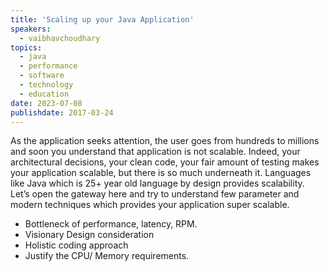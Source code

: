 ```yaml
---
title: 'Scaling up your Java Application'
speakers:
  - vaibhavchoudhary
topics:
  - java
  - performance
  - software
  - technology
  - education
date: 2023-07-08
publishdate: 2017-03-24
---
```

As the application seeks attention, the user goes from hundreds to millions and soon you understand that application is not scalable. Indeed, your architectural decisions, your clean code, your fair amount of testing makes your application scalable, but there is so much underneath it. Languages like Java which is 25+ year old language by design provides scalability. Let’s open the gateway here and try to understand few parameter and modern techniques which provides your application super scalable.
- Bottleneck of performance, latency, RPM.
- Visionary Design consideration
- Holistic coding approach
- Justify the CPU/ Memory requirements.
